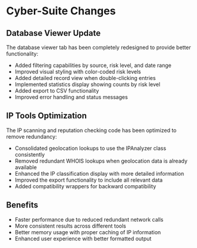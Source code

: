 # Cyber-Suite Changes

## Database Viewer Update

The database viewer tab has been completely redesigned to provide better functionality:

- Added filtering capabilities by source, risk level, and date range
- Improved visual styling with color-coded risk levels
- Added detailed record view when double-clicking entries
- Implemented statistics display showing counts by risk level
- Added export to CSV functionality
- Improved error handling and status messages

## IP Tools Optimization

The IP scanning and reputation checking code has been optimized to remove redundancy:

- Consolidated geolocation lookups to use the IPAnalyzer class consistently
- Removed redundant WHOIS lookups when geolocation data is already available
- Enhanced the IP classification display with more detailed information
- Improved the export functionality to include all relevant data
- Added compatibility wrappers for backward compatibility

## Benefits

- Faster performance due to reduced redundant network calls
- More consistent results across different tools
- Better memory usage with proper caching of IP information
- Enhanced user experience with better formatted output

